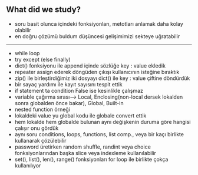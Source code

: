 ## What did we study?
* soru basit olunca içindeki fonksiyonları, metotları anlamak daha kolay olabilir
* en doğru çözümü buldum düşüncesi gelişimimizi sekteye uğratabilir
***
* while loop
* try except (else finally)
* dict() fonksiyonu ile append içinde sözlüğe key : value ekledik
* repeater assign ederek döngüden çıkışı kullanıcının isteğine bıraktık
* zip() ile birleştirdiğimiz iki dosyayı dict() ile key : value çiftine döndürdük
* bir sayaç yardımı ile kayıt sayısını tespit ettik
* if statement ta condition False ise kesinlikle çalışmaz
* variable çağırma sırası--> Local, Enclosing(non-local dersek lokalden sonra globalden önce bakar), Global, Built-in
* nested function örneği
* lokaldeki value yu global kodu ile globale convert ettik
* hem lokalde hem globalde bulunan aynı değişkenin duruma göre hangisi çalışır onu gördük
* aynı soru conditions, loops, functions, list comp., veya bir kaçı birlikte kullanarak çözülebilir
* password üretirken random shuffle, randint veya choice fonksiyonlarından başka slice veya indexleme kullanılabilir
* set(), list(), len(), range() fonksiyonları for loop ile birlikte çokça kullanılıyor
